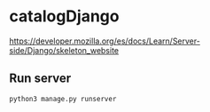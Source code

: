 # catalogDjango

https://developer.mozilla.org/es/docs/Learn/Server-side/Django/skeleton_website

## Run server

```
python3 manage.py runserver
```
